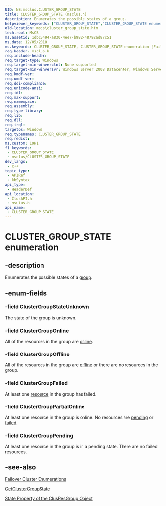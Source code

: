```yaml
---
UID: NE:msclus.CLUSTER_GROUP_STATE
title: CLUSTER_GROUP_STATE (msclus.h)
description: Enumerates the possible states of a group.
helpviewer_keywords: ["CLUSTER_GROUP_STATE","CLUSTER_GROUP_STATE enumeration [Failover Cluster]","ClusterGroupFailed","ClusterGroupOffline","ClusterGroupOnline","ClusterGroupPartialOnline","ClusterGroupPending","ClusterGroupStateUnknown","_CLUSTER_GROUP_STATE","_CLUSTER_GROUP_STATE enumeration [Failover Cluster]","clusapi/CLUSTER_GROUP_STATE","clusapi/ClusterGroupFailed","clusapi/ClusterGroupOffline","clusapi/ClusterGroupOnline","clusapi/ClusterGroupPartialOnline","clusapi/ClusterGroupPending","clusapi/ClusterGroupStateUnknown","clusapi/_CLUSTER_GROUP_STATE","msclus/CLUSTER_GROUP_STATE","msclus/ClusterGroupFailed","msclus/ClusterGroupOffline","msclus/ClusterGroupOnline","msclus/ClusterGroupPartialOnline","msclus/ClusterGroupPending","msclus/ClusterGroupStateUnknown","msclus/_CLUSTER_GROUP_STATE","mscs.cluster_group_state"]
old-location: mscs\cluster_group_state.htm
tech.root: MsCS
ms.assetid: 1dbc5494-a830-4ee7-b982-48792ad87c51
ms.date: 12/05/2018
ms.keywords: CLUSTER_GROUP_STATE, CLUSTER_GROUP_STATE enumeration [Failover Cluster], ClusterGroupFailed, ClusterGroupOffline, ClusterGroupOnline, ClusterGroupPartialOnline, ClusterGroupPending, ClusterGroupStateUnknown, _CLUSTER_GROUP_STATE, _CLUSTER_GROUP_STATE enumeration [Failover Cluster], clusapi/CLUSTER_GROUP_STATE, clusapi/ClusterGroupFailed, clusapi/ClusterGroupOffline, clusapi/ClusterGroupOnline, clusapi/ClusterGroupPartialOnline, clusapi/ClusterGroupPending, clusapi/ClusterGroupStateUnknown, clusapi/_CLUSTER_GROUP_STATE, msclus/CLUSTER_GROUP_STATE, msclus/ClusterGroupFailed, msclus/ClusterGroupOffline, msclus/ClusterGroupOnline, msclus/ClusterGroupPartialOnline, msclus/ClusterGroupPending, msclus/ClusterGroupStateUnknown, msclus/_CLUSTER_GROUP_STATE, mscs.cluster_group_state
req.header: msclus.h
req.include-header: 
req.target-type: Windows
req.target-min-winverclnt: None supported
req.target-min-winversvr: Windows Server 2008 Datacenter, Windows Server 2008 Enterprise
req.kmdf-ver: 
req.umdf-ver: 
req.ddi-compliance: 
req.unicode-ansi: 
req.idl: 
req.max-support: 
req.namespace: 
req.assembly: 
req.type-library: 
req.lib: 
req.dll: 
req.irql: 
targetos: Windows
req.typenames: CLUSTER_GROUP_STATE
req.redist: 
ms.custom: 19H1
f1_keywords:
 - CLUSTER_GROUP_STATE
 - msclus/CLUSTER_GROUP_STATE
dev_langs:
 - c++
topic_type:
 - APIRef
 - kbSyntax
api_type:
 - HeaderDef
api_location:
 - ClusAPI.h
 - MsClus.h
api_name:
 - CLUSTER_GROUP_STATE
---
```


# CLUSTER_GROUP_STATE enumeration


## -description

Enumerates the possible states of a 
   <a href="/previous-versions/windows/desktop/mscs/groups">group</a>.

## -enum-fields

### -field ClusterGroupStateUnknown

The state of the group is unknown.

### -field ClusterGroupOnline

All of the resources in the group are <a href="/previous-versions/windows/desktop/mscs/o-gly">online</a>.

### -field ClusterGroupOffline

All of the resources in the group are <a href="/previous-versions/windows/desktop/mscs/o-gly">offline</a> or 
      there are no resources in the group.

### -field ClusterGroupFailed

At least one <a href="/previous-versions/windows/desktop/mscs/resources">resource</a> in the group has failed.

### -field ClusterGroupPartialOnline

At least one resource in the group is online. No resources are 
      <a href="/previous-versions/windows/desktop/mscs/p-gly">pending</a> or 
      <a href="/previous-versions/windows/desktop/mscs/f-gly">failed</a>.

### -field ClusterGroupPending

At least one resource in the group is in a pending state. There are no failed resources.

## -see-also

<a href="/previous-versions/windows/desktop/mscs/cluster-enumerations">Failover Cluster Enumerations</a>



<a href="/windows/desktop/api/clusapi/nf-clusapi-getclustergroupstate">GetClusterGroupState</a>



<a href="/previous-versions/windows/desktop/mscs/clusresgroup-state">State Property of the ClusResGroup Object</a>
